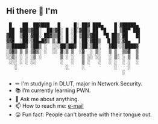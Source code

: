 ## Hi there 👋 I'm

```
 █    ██  ██▓███   █     █░ ██▓ ███▄    █ ▓█████▄ 
 ██  ▓██▒▓██░  ██▒▓█░ █ ░█░▓██▒ ██ ▀█   █ ▒██▀ ██▌
▓██  ▒██░▓██░ ██▓▒▒█░ █ ░█ ▒██▒▓██  ▀█ ██▒░██   █▌
▓▓█  ░██░▒██▄█▓▒ ▒░█░ █ ░█ ░██░▓██▒  ▐▌██▒░▓█▄   ▌
▒▒█████▓ ▒██▒ ░  ░░░██▒██▓ ░██░▒██░   ▓██░░▒████▓ 
░▒▓▒ ▒ ▒ ▒▓▒░ ░  ░░ ▓░▒ ▒  ░▓  ░ ▒░   ▒ ▒  ▒▒▓  ▒ 
░░▒░ ░ ░ ░▒ ░       ▒ ░ ░   ▒ ░░ ░░   ░ ▒░ ░ ▒  ▒ 
 ░░░ ░ ░ ░░         ░   ░   ▒ ░   ░   ░ ░  ░ ░  ░ 
   ░                  ░     ░           ░    ░    
                                           ░      
```
- &#x270F; I'm studying in DLUT, major in Network Security.
- &#x1F4DA; I’m currently learning PWN.
- &#x1F4AC; Ask me about anything.
- :mailbox: How to reach me: [e-mail](mailto:lou-hs@hotmail.com)
- &#x1F61C; Fun fact: People can't breathe with their tongue out.
